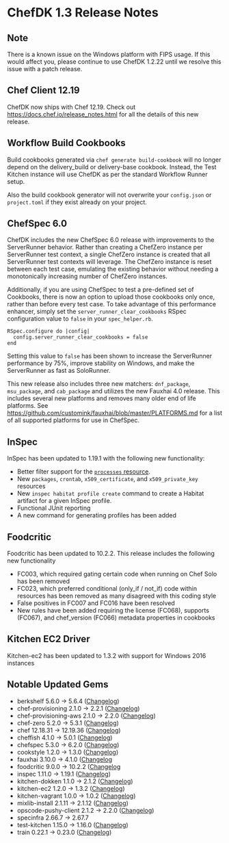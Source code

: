 # ChefDK 1.3 Release Notes

## Note

There is a known issue on the Windows platform with FIPS usage. If this would affect you, please continue to use ChefDK 1.2.22 until we resolve this issue with a patch release.

## Chef Client 12.19

ChefDK now ships with Chef 12.19\. Check out <https://docs.chef.io/release_notes.html> for all the details of this new release.

## Workflow Build Cookbooks

Build cookbooks generated via `chef generate build-cookbook` will no longer depend on the delivery_build or delivery-base cookbook. Instead, the Test Kitchen instance will use ChefDK as per the standard Workflow Runner setup.

Also the build cookbook generator will not overwrite your `config.json` or `project.toml` if they exist already on your project.

## ChefSpec 6.0

ChefDK includes the new ChefSpec 6.0 release with improvements to the ServerRunner behavior. Rather than creating a ChefZero instance per ServerRunner test context, a single ChefZero instance is created that all ServerRunner test contexts will leverage. The ChefZero instance is reset between each test case, emulating the existing behavior without needing a monotonically increasing number of ChefZero instances.

Additionally, if you are using ChefSpec to test a pre-defined set of Cookbooks, there is now an option to upload those cookbooks only once, rather than before every test case. To take advantage of this performance enhancer, simply set the `server_runner_clear_cookbooks` RSpec configuration value to `false` in your `spec_helper.rb`.

```
RSpec.configure do |config|
  config.server_runner_clear_cookbooks = false
end
```

Setting this value to `false` has been shown to increase the ServerRunner performance by 75%, improve stability on Windows, and make the ServerRunner as fast as SoloRunner.

This new release also includes three new matchers: `dnf_package`, `msu_package`, and `cab_package` and utilizes the new Fauxhai 4.0 release. This includes several new platforms and removes many older end of life platforms. See <https://github.com/customink/fauxhai/blob/master/PLATFORMS.md> for a list of all supported platforms for use in ChefSpec.

## InSpec

InSpec has been updated to 1.19.1 with the following new functionality:

- Better filter support for the [`processes` resource](http://inspec.io/docs/reference/resources/processes/).
- New `packages`, `crontab`, `x509_certificate`, and `x509_private_key` resources
- New `inspec habitat profile create` command to create a Habitat artifact for a given InSpec profile.
- Functional JUnit reporting
- A new command for generating profiles has been added

## Foodcritic

Foodcritic has been updated to 10.2.2\. This release includes the following new functionality

- FC003, which required gating certain code when running on Chef Solo has been removed
- FC023, which preferred conditional (only_if / not_if) code within resources has been removed as many disagreed with this coding style
- False positives in FC007 and FC016 have been resolved
- New rules have been added requiring the license (FC068), supports (FC067), and chef_version (FC066) metadata properties in cookbooks

## Kitchen EC2 Driver

Kitchen-ec2 has been updated to 1.3.2 with support for Windows 2016 instances

## Notable Updated Gems

- berkshelf 5.6.0 -> 5.6.4 ([Changelog](https://github.com/berkshelf/berkshelf/blob/master/CHANGELOG.md))
- chef-provisioning 2.1.0 -> 2.2.1 ([Changelog](https://github.com/chef/chef-provisioning/blob/master/CHANGELOG.md))
- chef-provisioning-aws 2.1.0 -> 2.2.0 ([Changelog](https://github.com/chef/chef-provisioning-aws/blob/master/CHANGELOG.md))
- chef-zero 5.2.0 -> 5.3.1 ([Changelog](https://github.com/chef/chef-zero/blob/master/CHANGELOG.md))
- chef 12.18.31 -> 12.19.36 ([Changelog](https://github.com/chef/chef/blob/master/CHANGELOG.md))
- cheffish 4.1.0 -> 5.0.1 ([Changelog](https://github.com/chef/cheffish/blob/master/CHANGELOG.md))
- chefspec 5.3.0 -> 6.2.0 ([Changelog](https://github.com/sethvargo/chefspec/blob/master/CHANGELOG.md))
- cookstyle 1.2.0 -> 1.3.0 ([Changelog](https://github.com/chef/cookstyle/blob/master/CHANGELOG.md))
- fauxhai 3.10.0 -> 4.1.0 ([Changelog](https://github.com/customink/fauxhai/blob/master/CHANGELOG.md)
- foodcritic 9.0.0 -> 10.2.2 ([Changelog](https://github.com/acrmp/foodcritic/blob/master/CHANGELOG.md)
- inspec 1.11.0 -> 1.19.1 ([Changelog](https://github.com/chef/inspec/blob/master/CHANGELOG.md))
- kitchen-dokken 1.1.0 -> 2.1.2 ([Changelog](https://github.com/someara/kitchen-dokken/blob/master/CHANGELOG.md))
- kitchen-ec2 1.2.0 -> 1.3.2 ([Changelog](https://github.com/test-kitchen/kitchen-ec2/blob/master/CHANGELOG.md))
- kitchen-vagrant 1.0.0 -> 1.0.2 ([Changelog](https://github.com/test-kitchen/kitchen-vagrant/blob/master/CHANGELOG.md))
- mixlib-install 2.1.11 -> 2.1.12 ([Changelog](https://github.com/chef/mixlib-install/blob/master/CHANGELOG.md))
- opscode-pushy-client 2.1.2 -> 2.2.0 ([Changelog](https://github.com/chef/opscode-pushy-client/blob/master/CHANGELOG.md))
- specinfra 2.66.7 -> 2.67.7
- test-kitchen 1.15.0 -> 1.16.0 ([Changelog](https://github.com/test-kitchen/test-kitchen/blob/master/CHANGELOG.md))
- train 0.22.1 -> 0.23.0 ([Changelog](https://github.com/chef/train/blob/master/CHANGELOG.md))
